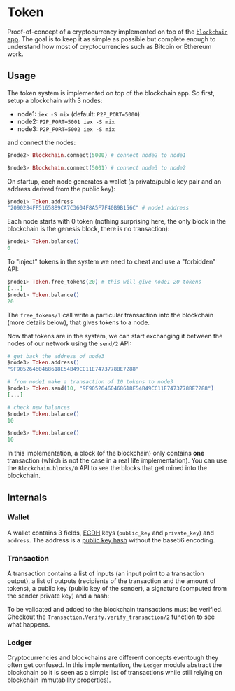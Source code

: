 # Token

Proof-of-concept of a cryptocurrency implemented on top of the [`blockchain` app](../blockchain/README.md). The goal is to keep it as simple as possible but complete enough to understand how most of cryptocurrencies such as Bitcoin or Ethereum work.

## Usage

The token system is implemented on top of the blockchain app. So first, setup a blockchain with 3 nodes:

- node1: `iex -S mix` (default: `P2P_PORT=5000`)
- node2: `P2P_PORT=5001 iex -S mix`
- node3: `P2P_PORT=5002 iex -S mix`

and connect the nodes:

```elixir
$node2> Blockchain.connect(5000) # connect node2 to node1

$node3> Blockchain.connect(5001) # connect node3 to node2
```

On startup, each node generates a wallet (a private/public key pair and an address derived from the public key):

```elixir
$node1> Token.address
"20902B4FF51658B9CA7C3604F8A5F7F40B9B156C" # node1 address
```

Each node starts with 0 token (nothing surprising here, the only block in the blockchain is the genesis block, there is no transaction):

```elixir
$node1> Token.balance()
0
````

To "inject" tokens in the system we need to cheat and use a "forbidden" API:

```elixir
$node1> Token.free_tokens(20) # this will give node1 20 tokens
[...]
$node1> Token.balance()
20
```

The `free_tokens/1` call write a particular transaction into the blockchain (more details below), that gives tokens to a node.

Now that tokens are in the system, we can start exchanging it between the nodes of our network using the `send/2` API:

```elixir
# get back the address of node3
$node3> Token.address()
"9F90526460468618E54B49CC11E7473778BE7288"

# from node1 make a transaction of 10 tokens to node3
$node1> Token.send(10, "9F90526460468618E54B49CC11E7473778BE7288")
[...]

# check new balances
$node1> Token.balance()
10

$node3> Token.balance()
10
```

In this implementation, a block (of the blockchain) only contains **one** transaction (which is not the case in a real life implementation). You can use the `Blockchain.blocks/0` API to see the blocks that get mined into the blockchain.

## Internals

### Wallet

A wallet contains 3 fields, [ECDH](https://en.wikipedia.org/wiki/Elliptic-curve_Diffie%E2%80%93Hellman) keys (`public_key` and `private_key`) and `address`. The address is a [public key hash](https://en.bitcoin.it/wiki/Technical_background_of_version_1_Bitcoin_addresses) without the base56 encoding.

### Transaction

A transaction contains a list of inputs (an input point to a transaction output), a list of outputs (recipients of the transaction and the amount of tokens), a public key (public key of the sender), a signature (computed from the sender private key) and a hash:

To be validated and added to the blockchain transactions must be verified. Checkout the `Transaction.Verify.verify_transaction/2` function to see what happens.

### Ledger

Cryptocurrencies and blockchains are different concepts eventough they often get confused. In this implementation, the `Ledger` module abstract the blockchain so it is seen as a simple list of transactions while still relying on blockchain immutability properties).
